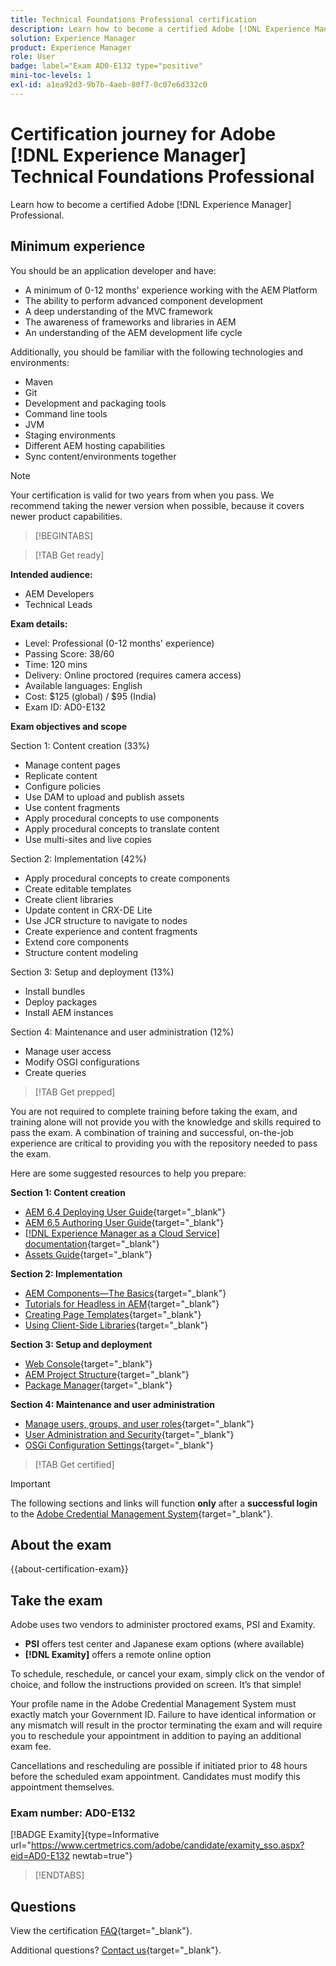 ```yaml
---
title: Technical Foundations Professional certification
description: Learn how to become a certified Adobe [!DNL Experience Manager] Professional.
solution: Experience Manager
product: Experience Manager
role: User
badge: label="Exam AD0-E132 type="positive"
mini-toc-levels: 1
exl-id: a1ea92d3-9b7b-4aeb-80f7-0c07e6d332c0
---
```

# Certification journey for Adobe [!DNL Experience Manager] Technical Foundations Professional

Learn how to become a certified Adobe [!DNL Experience Manager] Professional.

## Minimum experience

You should be an application developer and have:

* A minimum of 0-12 months' experience working with the AEM Platform
* The ability to perform advanced component development
* A deep understanding of the MVC framework
* The awareness of frameworks and libraries in AEM
* An understanding of the AEM development life cycle
 
 Additionally, you should be familiar with the following technologies and environments:

* Maven
* Git
* Development and packaging tools
* Command line tools
* JVM
* Staging environments
* Different AEM hosting capabilities
* Sync content/environments together

>[!NOTE]
>
>Your certification is valid for two years from when you pass. We recommend taking the newer version when possible, because it covers newer product capabilities.

>[!BEGINTABS]

>[!TAB Get ready]

**Intended audience:**

* AEM Developers
* Technical Leads

**Exam details:**

* Level: Professional (0-12 months' experience)
* Passing Score: 38/60
* Time: 120 mins
* Delivery: Online proctored (requires camera access)
* Available languages: English
* Cost: $125 (global) / $95 (India)
* Exam ID: AD0-E132

**Exam objectives and scope**

Section 1: Content creation (33%)

* Manage content pages
* Replicate content
* Configure policies
* Use DAM to upload and publish assets
* Use content fragments
* Apply procedural concepts to use components
* Apply procedural concepts to translate content
* Use multi-sites and live copies

Section 2: Implementation (42%)

* Apply procedural concepts to create components
* Create editable templates
* Create client libraries
* Update content in CRX-DE Lite
* Use JCR structure to navigate to nodes
* Create experience and content fragments
* Extend core components
* Structure content modeling

Section 3: Setup and deployment (13%)

* Install bundles
* Deploy packages
* Install AEM instances

Section 4: Maintenance and user administration (12%)

* Manage user access
* Modify OSGI configurations
* Create queries

>[!TAB Get prepped]

You are not required to complete training before taking the exam, and training alone will not provide you with the knowledge and skills required to pass the exam. A combination of training and successful, on-the-job experience are critical to providing you with the repository needed to pass the exam.

Here are some suggested resources to help you prepare:

**Section 1: Content creation**


* [AEM 6.4 Deploying User Guide](https://experienceleague.adobe.com/docs/experience-manager-64/deploying/home.html){target="_blank"} 
* [AEM 6.5 Authoring User Guide](https://experienceleague.adobe.com/docs/experience-manager-65/authoring/home.html){target="_blank"} 
* [[!DNL Experience Manager as a Cloud Service] documentation](https://experienceleague.adobe.com/docs/experience-manager-cloud-service/content/home.html){target="_blank"} 
* [Assets Guide](https://experienceleague.adobe.com/docs/experience-manager-65/assets/home.html){target="_blank"} 

**Section 2: Implementation**

* [AEM Components—The Basics](https://experienceleague.adobe.com/docs/experience-manager-65/developing/components/components-basics.html){target="_blank"}
* [Tutorials for Headless in AEM](https://experienceleague.adobe.com/docs/experience-manager-learn/getting-started-with-aem-headless/overview.html){target="_blank"}
* [Creating Page Templates](https://experienceleague.adobe.com/docs/experience-manager-65/authoring/siteandpage/templates.html#creating-and-managing-templates){target="_blank"}
* [Using Client-Side Libraries](https://experienceleague.adobe.com/docs/experience-manager-65/developing/introduction/clientlibs.html){target="_blank"}

**Section 3: Setup and deployment**

* [Web Console](https://experienceleague.adobe.com/docs/experience-manager-65/deploying/configuring/web-console.html){target="_blank"}
* [AEM Project Structure](https://experienceleague.adobe.com/docs/experience-manager-cloud-service/content/implementing/developing/aem-project-content-package-structure.html#embedding-3rd-party-packages){target="_blank"}
* [Package Manager](https://experienceleague.adobe.com/docs/experience-manager-65/administering/contentmanagement/package-manager.html#what-are-packages){target="_blank"}

**Section 4: Maintenance and user administration**

* [Manage users, groups, and user roles](https://experienceleague.adobe.com/docs/experience-manager-brand-portal/using/admin-tools/brand-portal-adding-users.html#add-a-user){target="_blank"}
* [User Administration and Security](https://experienceleague.adobe.com/docs/experience-manager-65/administering/security/security.html){target="_blank"}
* [OSGi Configuration Settings](https://experienceleague.adobe.com/docs/experience-manager-65/deploying/configuring/osgi-configuration-settings.html){target="_blank"}

>[!TAB Get certified]

>[!IMPORTANT]
>
>The following sections and links will function **only**  after a **successful login** to the [Adobe Credential Management System](https://www.certmetrics.com/adobe){target="_blank"}. 


## About the exam

{{about-certification-exam}}

## Take the exam

Adobe uses two vendors to administer proctored exams, PSI and Examity. 

* **PSI** offers test center and Japanese exam options (where available) 
* **[!DNL Examity]** offers a remote online option

To schedule, reschedule, or cancel your exam, simply click on the vendor of choice, and follow the instructions provided on screen. It’s that simple! 

Your profile name in the Adobe Credential Management System must exactly match your Government ID. Failure to have identical information or any mismatch will result in the proctor terminating the exam and will require you to reschedule your appointment in addition to paying an additional exam fee.

Cancellations and rescheduling are possible if initiated prior to 48 hours before the scheduled exam appointment. Candidates must modify this appointment themselves.

### Exam number: AD0-E132

[!BADGE Examity]{type=Informative url="https://www.certmetrics.com/adobe/candidate/examity_sso.aspx?eid=AD0-E132 newtab=true"}

>[!ENDTABS]

## Questions

View the certification [FAQ](https://experienceleague.adobe.com/docs/certification/certification/faq.html){target="_blank"}.

Additional questions? [Contact us](mailto:certif@adobe.com){target="_blank"}.

